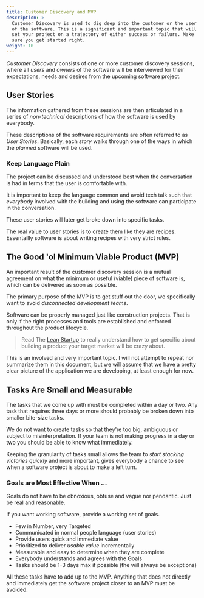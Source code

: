 ```yaml
---
title: Customer Discovery and MVP
description: >
  Customer Discovery is used to dig deep into the customer or the user
  of the software. This is a significant and important topic that will
  set your project on a trajectory of either success or failure. Make
  sure you get started right.
weight: 10
---
```


_Customer Discovery_ consists of one or more customer discovery
sessions, where all *users* and *owners* of the software will be
interviewed for their expectations, needs and desires from the
upcoming software project. 

## User Stories

The information gathered from these sessions are then articulated in a
series of _non-technical_ descriptions of how the software is used by
everybody.

These descriptions of the software requirements are often referred to
as _User Stories_. Basically, each _story_ walks through one of the
ways in which the _planned_ software will be used.

### Keep Language Plain

The project can be discussed and understood best when the conversation
is had in terms that the user is comfortable with.

It is important to keep the language common and avoid tech talk such
that _everybody_ involved with the building and using the software can
participate in the conversation.

These user stories will later get broke down into specific tasks.

The real value to user stories is to create them like they are
recipes. Essentailly software is about writing recipes with very
strict rules.   

## The Good 'ol Minimum Viable Product (MVP)

An important result of the customer discovery session is a mutual
agreement on what the minimum or useful (viable) piece of software is,
which can be delivered as soon as possible.

The primary purpose of the MVP is to get stuff out the door, we
specifically want to avoid _disconnected development teams_.

Software can be properly managed just like construction projects. That
is only if the right processes and tools are established and enforced
throughout the product lifecycle.

> Read The [Lean Startup](http://theleanstartup.com/) to really understand how to get specific about
  building a product your target market will be crazy about.

This is an involved and very important topic. I will not attempt to
repeat nor summarize them in this document, but we will assume that we
have a pretty clear picture of the application we are developing, at
least enough for now.

## Tasks Are Small and Measurable 

The tasks that we come up with must be completed within a day or
two. Any task that requires three days or more should probably be
broken down into smaller bite-size tasks.

We do not want to create tasks so that they're too big, ambiguous or
subject to misinterpretation. If your team is not making progress in a
day or two you should be able to know what immediately.

Keeping the granularity of tasks small allows the team to _start
stacking victories quickly_ and more important, gives everybody a
chance to see when a software project is about to make a left turn.


### Goals are Most Effective When ...

Goals do not have to be obnoxious, obtuse and vague nor
pendantic. Just be real and reasonable.

If you want working software, provide a working set of goals.

- Few in Number, very Targeted
- Communicated in normal people language (user stories)
- Provide users quick and immediate value
- Prioritized to deliver _usable value_ incrementally
- Measurable and easy to determine when they are complete
- Everybody understands and agrees with the Goals
- Tasks should be 1-3 days max if possible (the will always be exceptions)

All these tasks have to add up to the MVP. Anything that does not
directly and immediately get the software project closer to an MVP
must be avoided.




